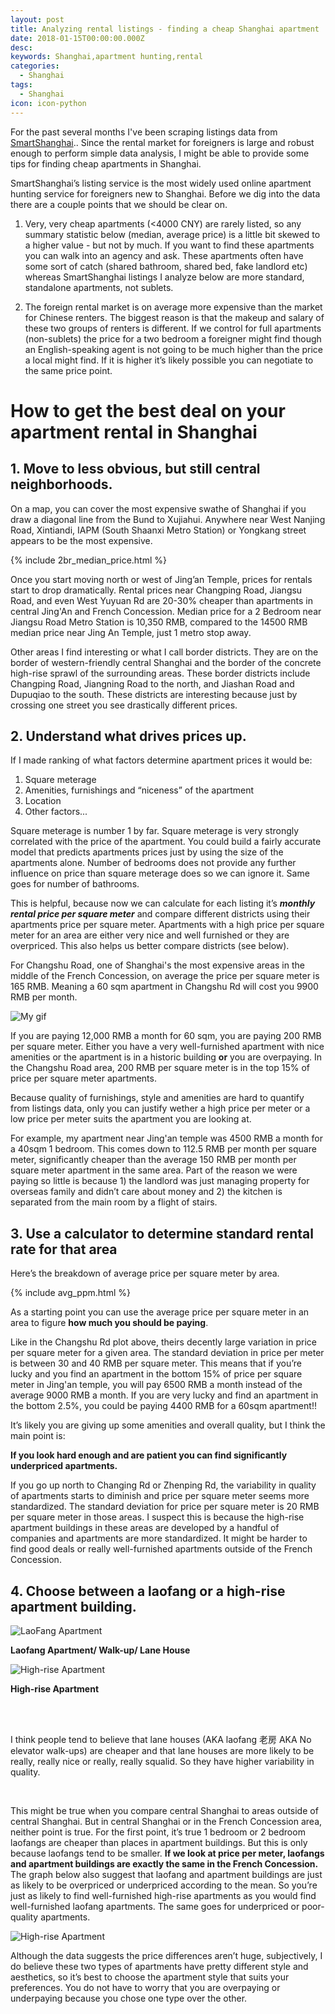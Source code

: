 ```yaml
---
layout: post
title: Analyzing rental listings - finding a cheap Shanghai apartment
date: 2018-01-15T00:00:00.000Z
desc: 
keywords: Shanghai,apartment hunting,rental
categories:
  - Shanghai
tags:
  - Shanghai
icon: icon-python
---
```




For the past several months I've been scraping listings data from <a href="https:\\www.smartshanghai.com">SmartShanghai</a>.. Since the rental market for foreigners is large and robust enough to perform simple data analysis, I might be able to provide some tips for finding cheap apartments in Shanghai.


SmartShanghai’s listing service is the most widely used online apartment hunting service for foreigners new to Shanghai. Before we dig into the data there are a couple points that we should be clear on.




1. Very, very cheap apartments (<4000 CNY) are rarely listed, so any summary statistic below (median, average price)  is a little bit skewed to a higher value - but not by much. If you want to find these apartments you can walk into an agency and ask. These apartments often have some sort of catch (shared bathroom, shared bed, fake landlord etc) whereas SmartShanghai listings I analyze below are more standard, standalone apartments, not sublets.

2. The foreign rental market is on average more expensive than the market for Chinese renters. The biggest reason is that the makeup and salary of these two groups of renters is different. If we control for full apartments (non-sublets) the price for a two bedroom a foreigner might find though an English-speaking agent is not going to be much higher than the price a local might find. If it is higher it’s likely possible you can negotiate to the same price point. 


# **How to get the best deal on your apartment rental in Shanghai**

## **1. Move to less obvious, but still central neighborhoods.**

On a map, you can cover the most expensive swathe of Shanghai if you draw a diagonal line from the Bund to Xujiahui. Anywhere near West Nanjing Road, Xintiandi, IAPM (South Shaanxi Metro Station) or Yongkang street appears to be the most expensive. 

{% include 2br_median_price.html %}

Once you start moving north or west of Jing’an Temple, prices for rentals start to drop dramatically. Rental prices near Changping Road, Jiangsu Road, and even West Yuyuan Rd are 20-30% cheaper than apartments in central Jing'An and French Concession. Median price for a 2 Bedroom near Jiangsu Road Metro Station is 10,350 RMB, compared to the 14500 RMB median price near Jing An Temple, just 1 metro stop away. 

Other areas I find interesting or what I call border districts. They are on the border of western-friendly central Shanghai and the border of the concrete high-rise sprawl of the surrounding areas. These border districts include Changping Road, Jiangning Road to the north, and Jiashan Road and Dupuqiao to the south. These districts are interesting because just by crossing one street you see drastically different prices.


## **2.  Understand what drives prices up.**
If I made ranking of what factors determine apartment prices it would be:

1. Square meterage
2. Amenities, furnishings and “niceness” of the apartment
3. Location
4. Other factors...
	
Square meterage is number 1 by far. Square meterage is very strongly correlated with the price of the apartment. You could build a fairly accurate model that predicts apartments prices just by using the size of the apartments alone. Number of bedrooms does not provide any further influence on price than square meterage does so we can ignore it. Same goes for number of bathrooms.

This is helpful, because now we can calculate for each listing it’s _**monthly rental price per square meter**_ and compare different districts using their apartments price per square meter. Apartments with a high price per square meter for an area are either very nice and well furnished or they are overpriced. This also helps us better compare districts (see below).

For Changshu Road, one of Shanghai's the most expensive areas in the middle of the French Concession, on average the price per square meter is 165 RMB. Meaning a 60 sqm apartment in Changshu Rd will cost you 9900 RMB per month.

![My gif](/assets/smartshanghai/ppm_changshu.gif)

If you are paying 12,000 RMB a month for 60 sqm, you are paying 200 RMB per square meter. Either you have a very well-furnished apartment with nice amenities or the apartment is in a historic building **or** you are overpaying. In the Changshu Road area, 200 RMB per square meter is in the top 15% of price per square meter apartments. 

Because quality of furnishings, style and amenities are hard to quantify from listings data, only you can justify wether a high price per meter or a low price per meter suits the apartment you are looking at. 

For example, my apartment near Jing'an temple was 4500 RMB a month for a 40sqm 1 bedroom. This comes down to 112.5 RMB per month per square meter, significantly cheaper than the average 150 RMB per month per square meter apartment in the same area. Part of the reason we were paying so little is because 1) the landlord was just managing property for overseas family and didn’t care about money  and 2) the kitchen is separated from the main room by a flight of stairs.

## **3. Use a calculator to determine standard rental rate for that area**

Here’s the breakdown of average price per square meter by area.

{% include avg_ppm.html %}

As a starting point you can use the average price per square meter in an area to figure __how much you should be paying__. 


Like in the Changshu Rd plot above, theirs decently large variation in price per square meter for a given area. The standard deviation in price per meter is between 30 and 40 RMB per square meter. This means that if you’re lucky and you find an apartment in the bottom 15% of price per square meter in Jing'an temple, you will pay 6500 RMB a month instead of the average 9000 RMB a month. If you are very lucky and find an apartment in the bottom 2.5%, you could be paying 4400 RMB for a 60sqm apartment!! 

It’s likely you are giving up some amenities and overall quality, but I think the main point is:

**If you look hard enough and are patient you can find significantly underpriced apartments.**
	
If you go up north to Changing Rd or Zhenping Rd, the variability in quality of apartments starts to diminish and price per square meter seems more standardized. The standard deviation for price per square meter is 20 RMB per square meter in those areas. I suspect this is because the high-rise apartment buildings in these areas are developed by a handful of companies and apartments are more standardized. It might be harder to find good deals or really well-furnished apartments outside of the French Concession.

## **4. Choose between a laofang or a high-rise apartment building.**


![LaoFang Apartment](/assets/smartshanghai/laofang_inside.jpg)

**Laofang Apartment/ Walk-up/ Lane House**

![High-rise Apartment](/assets/smartshanghai/highrise_inside.jpg)

**High-rise Apartment**

<br>
<br>

I think people tend to believe that lane houses (AKA laofang 老房 AKA No elevator walk-ups) are cheaper and that lane houses are more likely to be really, really nice or really, really squalid. So they have higher variability in quality.

<br>

This might be true when you compare central Shanghai to areas outside of central Shanghai. But in central Shanghai or in the French Concession area, neither point is true. For the first point, it’s true 1 bedroom or 2 bedroom laofangs are cheaper than places in apartment buildings. But this is only because laofangs tend to be smaller. **If we look at price per meter, laofangs and apartment buildings are exactly the same in the French Concession.** The graph below also suggest that laofang and apartment buildings are just as likely to be overpriced or underpriced according to the mean. So you’re just as likely to find well-furnished high-rise apartments as you would find well-furnished laofang apartments. The same goes for underpriced or poor-quality apartments.

![High-rise Apartment](/assets/smartshanghai/ffc_2br_laofang_vs_hr_ppm.png)

Although the data suggests the price differences aren’t huge, subjectively, I do believe these two types of apartments have pretty different style and aesthetics, so it’s best to choose the apartment style that suits your preferences. You do not have to worry that you are overpaying or underpaying because you chose one type over the other.
